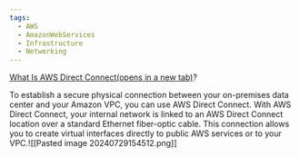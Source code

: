 ```yaml
---
tags:
  - AWS
  - AmazonWebServices
  - Infrastructure
  - Networking
---
```


[What Is AWS Direct Connect(opens in a new tab)](https://docs.aws.amazon.com/directconnect/latest/UserGuide/Welcome.html)?


To establish a secure physical connection between your on-premises data center and your Amazon VPC, you can use AWS Direct Connect. With AWS Direct Connect, your internal network is linked to an AWS Direct Connect location over a standard Ethernet fiber-optic cable. This connection allows you to create virtual interfaces directly to public AWS services or to your VPC.![[Pasted image 20240729154512.png]]